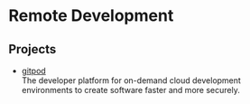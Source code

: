 # Remote Development

## Projects

- [gitpod](https://github.com/gitpod-io/gitpod)
  <br/>The developer platform for on-demand cloud development environments to create software faster and more securely.